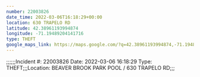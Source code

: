 ```yaml
---
number: 22003826
date_time: 2022-03-06T16:18:29+00:00
location: 630 TRAPELO RD
latitude: 42.38961193994874
longitude: -71.19489204141716
type: THEFT
google_maps_link: https://maps.google.com/?q=42.38961193994874,-71.19489204141716
---
```


;;;;;;Incident #: 22003826  Date: 2022-03-06 16:18:29   Type: THEFT;;;Location: BEAVER BROOK PARK POOL / 630 TRAPELO RD;;;

